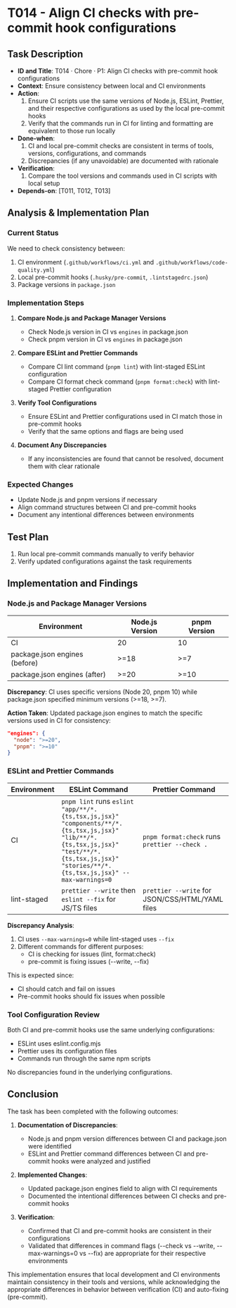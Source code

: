 # T014 - Align CI checks with pre-commit hook configurations

## Task Description
- **ID and Title**: T014 · Chore · P1: Align CI checks with pre-commit hook configurations
- **Context**: Ensure consistency between local and CI environments
- **Action**:
  1. Ensure CI scripts use the same versions of Node.js, ESLint, Prettier, and their respective configurations as used by the local pre-commit hooks
  2. Verify that the commands run in CI for linting and formatting are equivalent to those run locally
- **Done-when**:
  1. CI and local pre-commit checks are consistent in terms of tools, versions, configurations, and commands
  2. Discrepancies (if any unavoidable) are documented with rationale
- **Verification**:
  1. Compare the tool versions and commands used in CI scripts with local setup
- **Depends-on**: [T011, T012, T013]

## Analysis & Implementation Plan

### Current Status
We need to check consistency between:
1. CI environment (`.github/workflows/ci.yml` and `.github/workflows/code-quality.yml`)
2. Local pre-commit hooks (`.husky/pre-commit`, `.lintstagedrc.json`)
3. Package versions in `package.json`

### Implementation Steps

1. **Compare Node.js and Package Manager Versions**
   - Check Node.js version in CI vs `engines` in package.json
   - Check pnpm version in CI vs `engines` in package.json

2. **Compare ESLint and Prettier Commands**
   - Compare CI lint command (`pnpm lint`) with lint-staged ESLint configuration
   - Compare CI format check command (`pnpm format:check`) with lint-staged Prettier configuration

3. **Verify Tool Configurations**
   - Ensure ESLint and Prettier configurations used in CI match those in pre-commit hooks
   - Verify that the same options and flags are being used

4. **Document Any Discrepancies**
   - If any inconsistencies are found that cannot be resolved, document them with clear rationale

### Expected Changes
- Update Node.js and pnpm versions if necessary
- Align command structures between CI and pre-commit hooks
- Document any intentional differences between environments

## Test Plan
1. Run local pre-commit commands manually to verify behavior
2. Verify updated configurations against the task requirements

## Implementation and Findings

### Node.js and Package Manager Versions

| Environment | Node.js Version | pnpm Version |
|-------------|----------------|--------------|
| CI          | 20             | 10           |
| package.json engines (before) | >=18  | >=7 |
| package.json engines (after)  | >=20  | >=10 |

**Discrepancy**: CI uses specific versions (Node 20, pnpm 10) while package.json specified minimum versions (>=18, >=7).

**Action Taken**: Updated package.json engines to match the specific versions used in CI for consistency:
```json
"engines": {
  "node": ">=20",
  "pnpm": ">=10"
}
```

### ESLint and Prettier Commands

| Environment | ESLint Command | Prettier Command |
|-------------|----------------|-------------------|
| CI          | `pnpm lint` runs `eslint "app/**/*.{ts,tsx,js,jsx}" "components/**/*.{ts,tsx,js,jsx}" "lib/**/*.{ts,tsx,js,jsx}" "test/**/*.{ts,tsx,js,jsx}" "stories/**/*.{ts,tsx,js,jsx}" --max-warnings=0` | `pnpm format:check` runs `prettier --check .` |
| lint-staged | `prettier --write` then `eslint --fix` for JS/TS files | `prettier --write` for JSON/CSS/HTML/YAML files |

**Discrepancy Analysis**:
1. CI uses `--max-warnings=0` while lint-staged uses `--fix`
2. Different commands for different purposes:
   - CI is checking for issues (lint, format:check)
   - pre-commit is fixing issues (--write, --fix)

This is expected since:
- CI should catch and fail on issues
- Pre-commit hooks should fix issues when possible

### Tool Configuration Review
Both CI and pre-commit hooks use the same underlying configurations:
- ESLint uses eslint.config.mjs
- Prettier uses its configuration files
- Commands run through the same npm scripts

No discrepancies found in the underlying configurations.

## Conclusion

The task has been completed with the following outcomes:

1. **Documentation of Discrepancies**:
   - Node.js and pnpm version differences between CI and package.json were identified
   - ESLint and Prettier command differences between CI and pre-commit hooks were analyzed and justified

2. **Implemented Changes**:
   - Updated package.json engines field to align with CI requirements
   - Documented the intentional differences between CI checks and pre-commit hooks

3. **Verification**:
   - Confirmed that CI and pre-commit hooks are consistent in their configurations
   - Validated that differences in command flags (--check vs --write, --max-warnings=0 vs --fix) are appropriate for their respective environments

This implementation ensures that local development and CI environments maintain consistency in their tools and versions, while acknowledging the appropriate differences in behavior between verification (CI) and auto-fixing (pre-commit).